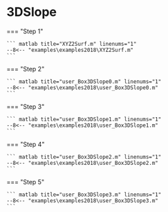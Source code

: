# 3DSlope

=== "Step 1"

    ``` matlab title="XYZ2Surf.m" linenums="1"
    --8<-- "examples\examples2018\XYZ2Surf.m"
    ```

=== "Step 2"

    ``` matlab title="user_Box3DSlope0.m" linenums="1"
    --8<-- "examples\examples2018\user_Box3DSlope0.m"
    ```

=== "Step 3"

    ``` matlab title="user_Box3DSlope1.m" linenums="1"
    --8<-- "examples\examples2018\user_Box3DSlope1.m"
    ```

=== "Step 4"

    ``` matlab title="user_Box3DSlope2.m" linenums="1"
    --8<-- "examples\examples2018\user_Box3DSlope2.m"
    ```

=== "Step 5"

    ``` matlab title="user_Box3DSlope3.m" linenums="1"
    --8<-- "examples\examples2018\user_Box3DSlope3.m"
    ```

